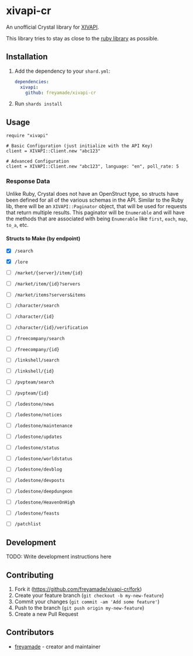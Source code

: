 # xivapi-cr

An unofficial Crystal library for [XIVAPI](https;//xivapi.com).

This library tries to stay as close to the [ruby library](https://github.com/xivapi/xivapi-ruby) as possible.

## Installation

1. Add the dependency to your `shard.yml`:

   ```yaml
   dependencies:
     xivapi:
       github: freyamade/xivapi-cr
   ```

2. Run `shards install`

## Usage

```crystal
require "xivapi"

# Basic Configuration (just initialize with the API Key)
client = XIVAPI::Client.new "abc123"

# Advanced Configuration
client = XIVAPI::Client.new "abc123", language: "en", poll_rate: 5
```

### Response Data
Unlike Ruby, Crystal does not have an OpenStruct type, so structs have been defined for all of the various schemas in the API.
Similar to the Ruby lib, there will be an `XIVAPI::Paginator` object, that will be used for requests that return multiple results.
This paginator will be `Enumerable` and will have the methods that are associated with being `Enumerable` like `first`, `each`, `map`, `to_a`, etc.

#### Structs to Make (by endpoint)
- [x] `/search`
- [x] `/lore`
- [ ] `/market/{server}/item/{id}`
- [ ] `/market/item/{id}?servers`
- [ ] `/market/items?servers&items`
- [ ] `/character/search`
- [ ] `/character/{id}`
- [ ] `/character/{id}/verification`
- [ ] `/freecompany/search`
- [ ] `/freecompany/{id}`
- [ ] `/linkshell/search`
- [ ] `/linkshell/{id}`
- [ ] `/pvpteam/search`
- [ ] `/pvpteam/{id}`
- [ ] `/lodestone/news`
- [ ] `/lodestone/notices`
- [ ] `/lodestone/maintenance`
- [ ] `/lodestone/updates`
- [ ] `/lodestone/status`
- [ ] `/lodestone/worldstatus`
- [ ] `/lodestone/devblog`
- [ ] `/lodestone/devposts`
- [ ] `/lodestone/deepdungeon`
- [ ] `/lodestone/HeavenOnHigh`
- [ ] `/lodestone/feasts`
- [ ] `/patchlist`


## Development

TODO: Write development instructions here

## Contributing

1. Fork it (<https://github.com/freyamade/xivapi-cr/fork>)
2. Create your feature branch (`git checkout -b my-new-feature`)
3. Commit your changes (`git commit -am 'Add some feature'`)
4. Push to the branch (`git push origin my-new-feature`)
5. Create a new Pull Request

## Contributors

- [freyamade](https://github.com/freyamade) - creator and maintainer
